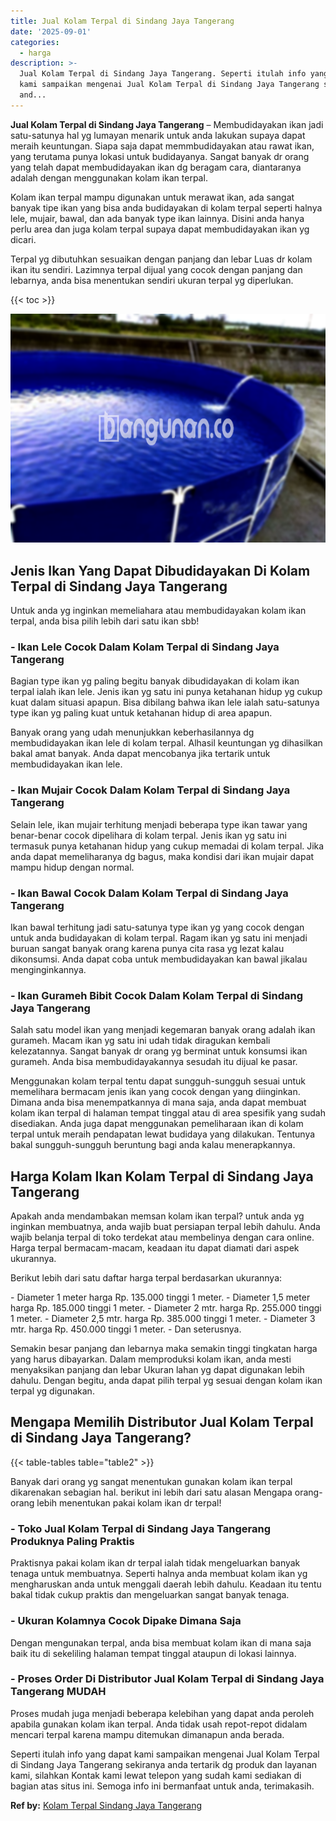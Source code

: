 ```yaml
---
title: Jual Kolam Terpal di Sindang Jaya Tangerang
date: '2025-09-01'
categories:
  - harga
description: >-
  Jual Kolam Terpal di Sindang Jaya Tangerang. Seperti itulah info yang dapat
  kami sampaikan mengenai Jual Kolam Terpal di Sindang Jaya Tangerang sekiranya
  and...
---
```


**Jual Kolam Terpal di Sindang Jaya Tangerang** – Membudidayakan ikan jadi satu-satunya hal yg lumayan menarik untuk anda lakukan supaya dapat meraih keuntungan. Siapa saja dapat memmbudidayakan atau rawat ikan, yang terutama punya lokasi untuk budidayanya. Sangat banyak dr orang yang telah dapat membudidayakan ikan dg beragam cara, diantaranya adalah dengan menggunakan kolam ikan terpal.

Kolam ikan terpal mampu digunakan untuk merawat ikan, ada sangat banyak tipe ikan yang bisa anda budidayakan di kolam terpal seperti halnya lele, mujair, bawal, dan ada banyak type ikan lainnya. Disini anda hanya perlu area dan juga kolam terpal supaya dapat membudidayakan ikan yg dicari.

Terpal yg dibutuhkan sesuaikan dengan panjang dan lebar Luas dr kolam ikan itu sendiri. Lazimnya terpal dijual yang cocok dengan panjang dan lebarnya, anda bisa menentukan sendiri ukuran terpal yg diperlukan.

{{< toc >}}

![Jual Kolam Terpal di Sindang Jaya Tangerang](/images/jual-kolam-terpal-57.png)

## Jenis Ikan Yang Dapat Dibudidayakan Di Kolam Terpal di Sindang Jaya Tangerang

Untuk anda yg inginkan memeliahara atau membudidayakan kolam ikan terpal, anda bisa pilih lebih dari satu ikan sbb!

### \- Ikan Lele Cocok Dalam Kolam Terpal di Sindang Jaya Tangerang

Bagian type ikan yg paling begitu banyak dibudidayakan di kolam ikan terpal ialah ikan lele. Jenis ikan yg satu ini punya ketahanan hidup yg cukup kuat dalam situasi apapun. Bisa dibilang bahwa ikan lele ialah satu-satunya type ikan yg paling kuat untuk ketahanan hidup di area apapun.

Banyak orang yang udah menunjukkan keberhasilannya dg membudidayakan ikan lele di kolam terpal. Alhasil keuntungan yg dihasilkan bakal amat banyak. Anda dapat mencobanya jika tertarik untuk membudidayakan ikan lele.

### \- Ikan Mujair Cocok Dalam Kolam Terpal di Sindang Jaya Tangerang

Selain lele, ikan mujair terhitung menjadi beberapa type ikan tawar yang benar-benar cocok dipelihara di kolam terpal. Jenis ikan yg satu ini termasuk punya ketahanan hidup yang cukup memadai di kolam terpal. Jika anda dapat memeliharanya dg bagus, maka kondisi dari ikan mujair dapat mampu hidup dengan normal.

### \- Ikan Bawal Cocok Dalam Kolam Terpal di Sindang Jaya Tangerang

Ikan bawal terhitung jadi satu-satunya type ikan yg yang cocok dengan untuk anda budidayakan di kolam terpal. Ragam ikan yg satu ini menjadi buruan sangat banyak orang karena punya cita rasa yg lezat kalau dikonsumsi. Anda dapat coba untuk membudidayakan kan bawal jikalau menginginkannya.

### \- Ikan Gurameh Bibit Cocok Dalam Kolam Terpal di Sindang Jaya Tangerang

Salah satu model ikan yang menjadi kegemaran banyak orang adalah ikan gurameh. Macam ikan yg satu ini udah tidak diragukan kembali kelezatannya. Sangat banyak dr orang yg berminat untuk konsumsi ikan gurameh. Anda bisa membudidayakannya sesudah itu dijual ke pasar.

Menggunakan kolam terpal tentu dapat sungguh-sungguh sesuai untuk memelihara bermacam jenis ikan yang cocok dengan yang diinginkan. Dimana anda bisa menempatkannya di mana saja, anda dapat membuat kolam ikan terpal di halaman tempat tinggal atau di area spesifik yang sudah disediakan. Anda juga dapat menggunakan pemeliharaan ikan di kolam terpal untuk meraih pendapatan lewat budidaya yang dilakukan. Tentunya bakal sungguh-sungguh beruntung bagi anda kalau menerapkannya.

## Harga Kolam Ikan Kolam Terpal di Sindang Jaya Tangerang

Apakah anda mendambakan memsan kolam ikan terpal? untuk anda yg inginkan membuatnya, anda wajib buat persiapan terpal lebih dahulu. Anda wajib belanja terpal di toko terdekat atau membelinya dengan cara online. Harga terpal bermacam-macam, keadaan itu dapat diamati dari aspek ukurannya.

Berikut lebih dari satu daftar harga terpal berdasarkan ukurannya:

\- Diameter 1 meter harga Rp. 135.000 tinggi 1 meter. - Diameter 1,5 meter harga Rp. 185.000 tinggi 1 meter. - Diameter 2 mtr. harga Rp. 255.000 tinggi 1 meter. - Diameter 2,5 mtr. harga Rp. 385.000 tinggi 1 meter. - Diameter 3 mtr. harga Rp. 450.000 tinggi 1 meter. - Dan seterusnya.

Semakin besar panjang dan lebarnya maka semakin tinggi tingkatan harga yang harus dibayarkan. Dalam memproduksi kolam ikan, anda mesti menyaksikan panjang dan lebar Ukuran lahan yg dapat digunakan lebih dahulu. Dengan begitu, anda dapat pilih terpal yg sesuai dengan kolam ikan terpal yg digunakan.

## Mengapa Memilih Distributor Jual Kolam Terpal di Sindang Jaya Tangerang?

{{< table-tables table="table2" >}}

Banyak dari orang yg sangat menentukan gunakan kolam ikan terpal dikarenakan sebagian hal. berikut ini lebih dari satu alasan Mengapa orang-orang lebih menentukan pakai kolam ikan dr terpal!

### \- Toko Jual Kolam Terpal di Sindang Jaya Tangerang Produknya Paling Praktis

Praktisnya pakai kolam ikan dr terpal ialah tidak mengeluarkan banyak tenaga untuk membuatnya. Seperti halnya anda membuat kolam ikan yg mengharuskan anda untuk menggali daerah lebih dahulu. Keadaan itu tentu bakal tidak cukup praktis dan mengeluarkan sangat banyak tenaga.

### \- Ukuran Kolamnya Cocok Dipake Dimana Saja

Dengan mengunakan terpal, anda bisa membuat kolam ikan di mana saja baik itu di sekeliling halaman tempat tinggal ataupun di lokasi lainnya.

### \- Proses Order Di Distributor Jual Kolam Terpal di Sindang Jaya Tangerang MUDAH

Proses mudah juga menjadi beberapa kelebihan yang dapat anda peroleh apabila gunakan kolam ikan terpal. Anda tidak usah repot-repot didalam mencari terpal karena mampu ditemukan dimanapun anda berada.

Seperti itulah info yang dapat kami sampaikan mengenai Jual Kolam Terpal di Sindang Jaya Tangerang sekiranya anda tertarik dg produk dan layanan kami, silahkan Kontak kami lewat telepon yang sudah kami sediakan di bagian atas situs ini. Semoga info ini bermanfaat untuk anda, terimakasih.

**Ref by:** [Kolam Terpal Sindang Jaya Tangerang](https://id.wikipedia.org/wiki/Kolam)
